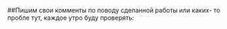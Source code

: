 ##Пишим свои комменты по поводу сделанной работы или каких- то пробле тут, каждое утро буду проверять:

